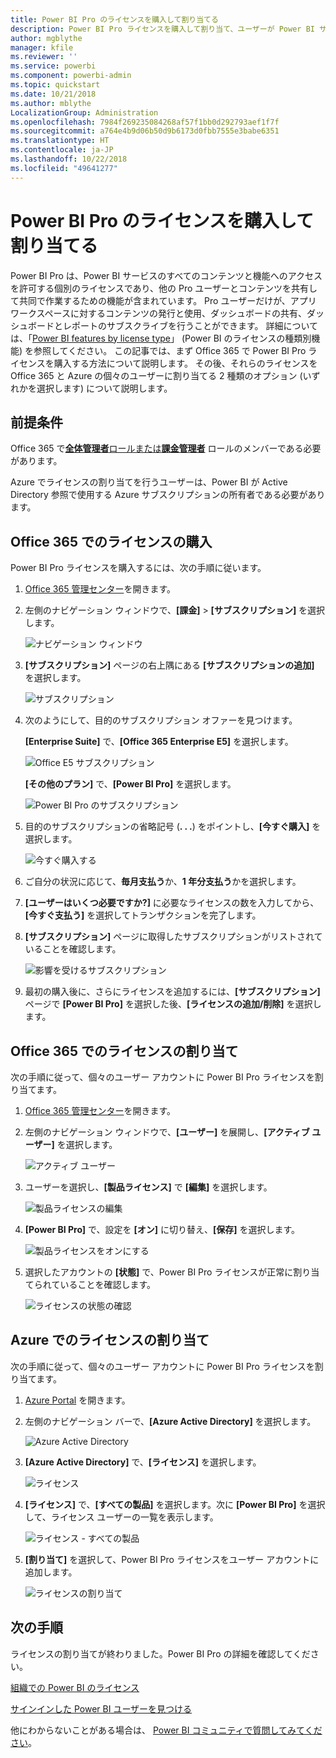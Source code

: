 ```yaml
---
title: Power BI Pro のライセンスを購入して割り当てる
description: Power BI Pro ライセンスを購入して割り当て、ユーザーが Power BI サービスのすべてのコンテンツと機能にアクセスできるようにする方法を説明します。
author: mgblythe
manager: kfile
ms.reviewer: ''
ms.service: powerbi
ms.component: powerbi-admin
ms.topic: quickstart
ms.date: 10/21/2018
ms.author: mblythe
LocalizationGroup: Administration
ms.openlocfilehash: 7984f269235084268af57f1bb0d292793aef1f7f
ms.sourcegitcommit: a764e4b9d06b50d9b6173d0fbb7555e3babe6351
ms.translationtype: HT
ms.contentlocale: ja-JP
ms.lasthandoff: 10/22/2018
ms.locfileid: "49641277"
---
```

# <a name="purchase-and-assign-power-bi-pro-licenses"></a>Power BI Pro のライセンスを購入して割り当てる

Power BI Pro は、Power BI サービスのすべてのコンテンツと機能へのアクセスを許可する個別のライセンスであり、他の Pro ユーザーとコンテンツを共有して共同で作業するための機能が含まれています。 Pro ユーザーだけが、アプリ ワークスペースに対するコンテンツの発行と使用、ダッシュボードの共有、ダッシュボードとレポートのサブスクライブを行うことができます。 詳細については、「[Power BI features by license type](service-features-license-type.md)」 (Power BI のライセンスの種類別機能) を参照してください。
この記事では、まず Office 365 で Power BI Pro ライセンスを購入する方法について説明します。 その後、それらのライセンスを Office 365 と Azure の個々のユーザーに割り当てる 2 種類のオプション (いずれかを選択します) について説明します。

## <a name="prerequisites"></a>前提条件

Office 365 で[**全体管理者**ロールまたは**課金管理者**](https://support.office.com/article/about-office-365-admin-roles-da585eea-f576-4f55-a1e0-87090b6aaa9d?ui=en-US&rs=en-US&ad=US) ロールのメンバーである必要があります。

Azure でライセンスの割り当てを行うユーザーは、Power BI が Active Directory 参照で使用する Azure サブスクリプションの所有者である必要があります。

## <a name="purchase-licenses-in-office-365"></a>Office 365 でのライセンスの購入

Power BI Pro ライセンスを購入するには、次の手順に従います。

1. [Office 365 管理センター](https://portal.office.com/adminportal/home#/homepage)を開きます。

2. 左側のナビゲーション ウィンドウで、**[課金]** > **[サブスクリプション]** を選択します。

    ![ナビゲーション ウィンドウ](media/service-admin-purchasing-power-bi-pro/service-purchasing-power-bi-pro-01.png)

3. **[サブスクリプション]** ページの右上隅にある **[サブスクリプションの追加]** を選択します。

    ![サブスクリプション](media/service-admin-purchasing-power-bi-pro/service-purchasing-power-bi-pro-02.png)

4. 次のようにして、目的のサブスクリプション オファーを見つけます。

    **[Enterprise Suite]** で、**[Office 365 Enterprise E5]** を選択します。

    ![Office E5 サブスクリプション](media/service-admin-purchasing-power-bi-pro/service-purchasing-power-bi-pro-03.png)

    **[その他のプラン]** で、**[Power BI Pro]** を選択します。

    ![Power BI Pro のサブスクリプション](media/service-admin-purchasing-power-bi-pro/service-purchasing-power-bi-pro-04.png)

5. 目的のサブスクリプションの省略記号 (**. . .**) をポイントし、**[今すぐ購入]** を選択します。

    ![今すぐ購入する](media/service-admin-purchasing-power-bi-pro/service-purchasing-power-bi-pro-05.png)

6. ご自分の状況に応じて、**毎月支払う**か、**1 年分支払う**かを選択します。

7. **[ユーザーはいくつ必要ですか?]** に必要なライセンスの数を入力してから、**[今すぐ支払う]** を選択してトランザクションを完了します。

8. **[サブスクリプション]** ページに取得したサブスクリプションがリストされていることを確認します。

   ![影響を受けるサブスクリプション](media/service-admin-purchasing-power-bi-pro/service-purchasing-power-bi-pro-06.png)

9. 最初の購入後に、さらにライセンスを追加するには、**[サブスクリプション]** ページで **[Power BI Pro]** を選択した後、**[ライセンスの追加/削除]** を選択します。

## <a name="assign-licenses-in-office-365"></a>Office 365 でのライセンスの割り当て

次の手順に従って、個々のユーザー アカウントに Power BI Pro ライセンスを割り当てます。

1. [Office 365 管理センター](https://portal.office.com/adminportal/home#/homepage)を開きます。

2. 左側のナビゲーション ウィンドウで、**[ユーザー]** を展開し、**[アクティブ ユーザー]** を選択します。

    ![アクティブ ユーザー](media/service-admin-purchasing-power-bi-pro/service-assigning-power-bi-pro-licenses-05.png)

3. ユーザーを選択し、**[製品ライセンス]** で **[編集]** を選択します。

    ![製品ライセンスの編集](media/service-admin-purchasing-power-bi-pro/service-assigning-power-bi-pro-licenses-06.png)

4. **[Power BI Pro]** で、設定を **[オン]** に切り替え、**[保存]** を選択します。

    ![製品ライセンスをオンにする](media/service-admin-purchasing-power-bi-pro/service-assigning-power-bi-pro-licenses-07.png)

5. 選択したアカウントの **[状態]** で、Power BI Pro ライセンスが正常に割り当てられていることを確認します。

    ![ライセンスの状態の確認](media/service-admin-purchasing-power-bi-pro/service-assigning-power-bi-pro-licenses-08.png)

## <a name="assign-licenses-in-azure"></a>Azure でのライセンスの割り当て

次の手順に従って、個々のユーザー アカウントに Power BI Pro ライセンスを割り当てます。

1. [Azure Portal](https://ms.portal.azure.com/#@microsoft.onmicrosoft.com/dashboard/private/39bc3cf7-31a4-43f6-954c-f2d69ca2f0) を開きます。

2. 左側のナビゲーション バーで、**[Azure Active Directory]** を選択します。

    ![Azure Active Directory](media/service-admin-purchasing-power-bi-pro/service-assigning-power-bi-pro-licenses-01.png)

3. **[Azure Active Directory]** で、**[ライセンス]** を選択します。

    ![ライセンス](media/service-admin-purchasing-power-bi-pro/service-assigning-power-bi-pro-licenses-02.png)

4. **[ライセンス]** で、**[すべての製品]** を選択します。次に **[Power BI Pro]** を選択して、ライセンス ユーザーの一覧を表示します。

    ![ライセンス - すべての製品](media/service-admin-purchasing-power-bi-pro/service-assigning-power-bi-pro-licenses-03.png)

5. **[割り当て]** を選択して、Power BI Pro ライセンスをユーザー アカウントに追加します。

    ![ライセンスの割り当て](media/service-admin-purchasing-power-bi-pro/service-assigning-power-bi-pro-licenses-04.png)

## <a name="next-steps"></a>次の手順

ライセンスの割り当てが終わりました。Power BI Pro の詳細を確認してください。

[組織での Power BI のライセンス](service-admin-licensing-organization.md)

[サインインした Power BI ユーザーを見つける](service-admin-access-usage.md)

他にわからないことがある場合は、 [Power BI コミュニティで質問してみてください](https://community.powerbi.com/)。
